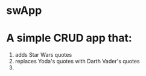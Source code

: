 # swApp
 # A simple CRUD app that:
  1) adds Star Wars quotes 
  2) replaces Yoda's quotes with Darth Vader's quotes
  3) 

